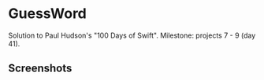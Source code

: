 # GuessWord
Solution to Paul Hudson's "100 Days of Swift". Milestone: projects 7 - 9 (day 41).
## Screenshots
